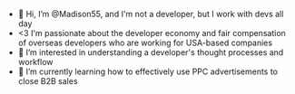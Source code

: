 - 👋 Hi, I’m @Madison55, and I'm not a developer, but I work with devs all day
- <3 I'm passionate about the developer economy and fair compensation of overseas developers who are working for USA-based companies
- 👀 I’m interested in understanding a developer's thought processes and workflow 
- 🌱 I’m currently learning how to effectively use PPC advertisements to close B2B sales



<!---
Madison55/Madison55 is a ✨ special ✨ repository because its `README.md` (this file) appears on your GitHub profile.
You can click the Preview link to take a look at your changes.
--->
